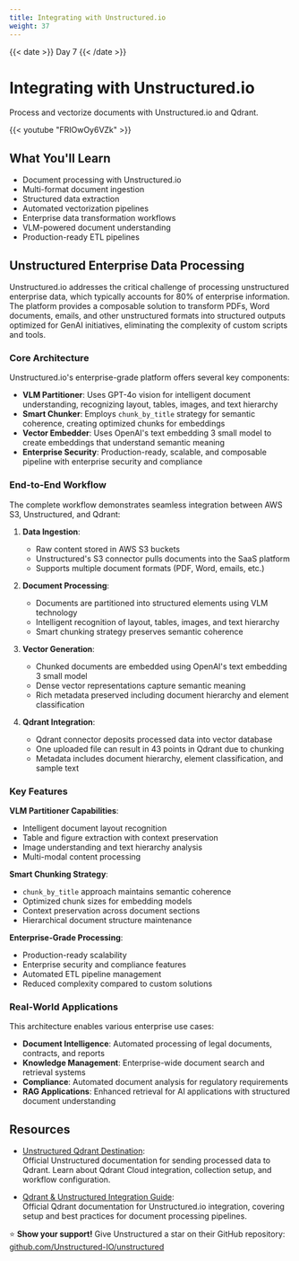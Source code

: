 ```yaml
---
title: Integrating with Unstructured.io
weight: 37
---
```


{{< date >}} Day 7 {{< /date >}}

# Integrating with Unstructured.io

Process and vectorize documents with Unstructured.io and Qdrant.

{{< youtube "FRIOwOy6VZk" >}}

## What You'll Learn

- Document processing with Unstructured.io
- Multi-format document ingestion
- Structured data extraction
- Automated vectorization pipelines
- Enterprise data transformation workflows
- VLM-powered document understanding
- Production-ready ETL pipelines

## Unstructured Enterprise Data Processing

Unstructured.io addresses the critical challenge of processing unstructured enterprise data, which typically accounts for 80% of enterprise information. The platform provides a composable solution to transform PDFs, Word documents, emails, and other unstructured formats into structured outputs optimized for GenAI initiatives, eliminating the complexity of custom scripts and tools.

### Core Architecture

Unstructured.io's enterprise-grade platform offers several key components:

- **VLM Partitioner**: Uses GPT-4o vision for intelligent document understanding, recognizing layout, tables, images, and text hierarchy
- **Smart Chunker**: Employs `chunk_by_title` strategy for semantic coherence, creating optimized chunks for embeddings
- **Vector Embedder**: Uses OpenAI's text embedding 3 small model to create embeddings that understand semantic meaning
- **Enterprise Security**: Production-ready, scalable, and composable pipeline with enterprise security and compliance

### End-to-End Workflow

The complete workflow demonstrates seamless integration between AWS S3, Unstructured, and Qdrant:

1. **Data Ingestion**:
   - Raw content stored in AWS S3 buckets
   - Unstructured's S3 connector pulls documents into the SaaS platform
   - Supports multiple document formats (PDF, Word, emails, etc.)

2. **Document Processing**:
   - Documents are partitioned into structured elements using VLM technology
   - Intelligent recognition of layout, tables, images, and text hierarchy
   - Smart chunking strategy preserves semantic coherence

3. **Vector Generation**:
   - Chunked documents are embedded using OpenAI's text embedding 3 small model
   - Dense vector representations capture semantic meaning
   - Rich metadata preserved including document hierarchy and element classification

4. **Qdrant Integration**:
   - Qdrant connector deposits processed data into vector database
   - One uploaded file can result in 43 points in Qdrant due to chunking
   - Metadata includes document hierarchy, element classification, and sample text

### Key Features

**VLM Partitioner Capabilities**:
- Intelligent document layout recognition
- Table and figure extraction with context preservation
- Image understanding and text hierarchy analysis
- Multi-modal content processing

**Smart Chunking Strategy**:
- `chunk_by_title` approach maintains semantic coherence
- Optimized chunk sizes for embedding models
- Context preservation across document sections
- Hierarchical document structure maintenance

**Enterprise-Grade Processing**:
- Production-ready scalability
- Enterprise security and compliance features
- Automated ETL pipeline management
- Reduced complexity compared to custom solutions

### Real-World Applications

This architecture enables various enterprise use cases:

- **Document Intelligence**: Automated processing of legal documents, contracts, and reports
- **Knowledge Management**: Enterprise-wide document search and retrieval systems
- **Compliance**: Automated document analysis for regulatory requirements
- **RAG Applications**: Enhanced retrieval for AI applications with structured document understanding

## Resources

- [Unstructured Qdrant Destination](https://docs.unstructured.io/ui/destinations/qdrant):  
  Official Unstructured documentation for sending processed data to Qdrant. Learn about Qdrant Cloud integration, collection setup, and workflow configuration.

- [Qdrant & Unstructured Integration Guide](https://qdrant.tech/documentation/frameworks/unstructured/):  
  Official Qdrant documentation for Unstructured.io integration, covering setup and best practices for document processing pipelines.

⭐ **Show your support!** Give Unstructured a star on their GitHub repository: [github.com/Unstructured-IO/unstructured](https://github.com/Unstructured-IO/unstructured)

